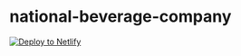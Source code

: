 # national-beverage-company

<a href="https://app.netlify.com/start/deploy?repository=https://github.com/hungryram/national-beverage-company"><img src="https://www.netlify.com/img/deploy/button.svg" alt="Deploy to Netlify"></a>
